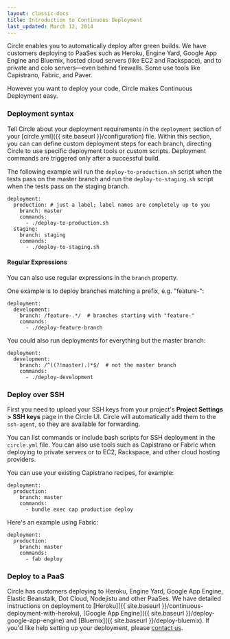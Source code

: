 ```yaml
---
layout: classic-docs
title: Introduction to Continuous Deployment
last_updated: March 12, 2014
---
```


Circle enables you to automatically deploy after green builds.
We have customers deploying to PaaSes such as Heroku, Engine Yard,
Google App Engine and Bluemix, hosted cloud servers (like EC2 and Rackspace),
and to private and colo servers&mdash;even behind firewalls.
Some use tools like Capistrano, Fabric, and Paver.

However you want to deploy your code, Circle makes
Continuous Deployment easy.

### Deployment syntax

Tell Circle about your deployment requirements in the `deployment`
section of your [circle.yml]({{ site.baseurl }}/configuration) file.
Within this section, you can can define custom deployment steps for each
branch, directing Circle to use specific deployment tools or custom scripts.
Deployment commands are triggered only after a successful build.

The following example will run the `deploy-to-production.sh`
script when the tests pass on the master branch and run the
`deploy-to-staging.sh` script when the tests pass on the staging branch.

```
deployment:
  production: # just a label; label names are completely up to you
    branch: master
    commands:
      - ./deploy-to-production.sh
  staging:
    branch: staging
    commands:
      - ./deploy-to-staging.sh
```

#### Regular Expressions
You can also use regular expressions in the `branch` property.

One example is to deploy branches matching a prefix, e.g. "feature-":

```
deployment:
  development:
    branch: /feature-.*/  # branches starting with "feature-"
    commands:
      - ./deploy-feature-branch
```

You could also run deployments for everything but the master branch:

```
deployment:
  development:
    branch: /^((?!master).)*$/  # not the master branch
    commands:
      - ./deploy-development
```



### Deploy over SSH

First you need to upload your SSH keys from your project's
**Project Settings > SSH keys** page in the Circle UI.
Circle will automatically add them to the `ssh-agent`,
so they are available for forwarding.

You can list commands or include bash scripts for SSH deployment in the
`circle.yml` file.
You can also use tools such as Capistrano or Fabric when deploying to
private servers or to EC2, Rackspace, and other cloud hosting providers.

You can use your existing Capistrano recipes, for example:

```
deployment:
  production:
    branch: master
    commands:
      - bundle exec cap production deploy
```

Here's an example using Fabric:

```
deployment:
  production:
    branch: master
    commands:
      - fab deploy
```

### Deploy to a PaaS

Circle has customers deploying to Heroku, Engine Yard, Google App Engine, Elastic Beanstalk, Dot Cloud, Nodejistu and other PaaSes. We have detailed instructions on deployment to
[Heroku]({{ site.baseurl }}/continuous-deployment-with-heroku),
[Google App Engine]({{ site.baseurl }}/deploy-google-app-engine)
and [Bluemix]({{ site.baseurl }}/deploy-bluemix).
If you'd like help setting up your deployment, please
[contact us](mailto:sayhi@circleci.com).
